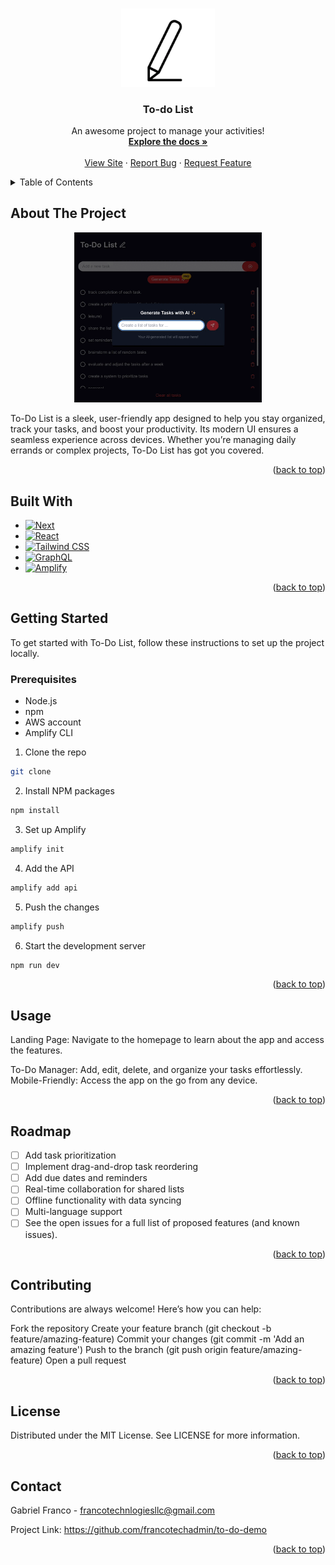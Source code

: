 <a id="readme-top"></a>

<!-- PROJECT LOGO -->
<br />
<div align="center">
  <a href="https://github.com/francotechadmin/to-do-demo">
    <img src="public/pencil.png" alt="Logo" width="150" >
  </a>

<h3 align="center">To-do List</h3>
  <p align="center">
    An awesome project to manage your activities!
    <br />
    <a href="https://github.com/francotechadmin/to-do-demo"><strong>Explore the docs »</strong></a>
    <br />
    <br />
    <a href="https://francotechadmin.github.io/to-do-demo/">View Site</a>
    ·
    <a href="https://github.com/francotechadmin/to-do-demo/issues/new?labels=bug&template=bug-report---.md">Report Bug</a>
    ·
    <a href="https://github.com/francotechadmin/to-do-demo/issues/new?labels=enhancement&template=feature-request---.md">Request Feature</a>
  </p>
</div>

<!-- TABLE OF CONTENTS -->
<details>
  <summary>Table of Contents</summary>
  <ol>
    <li>
      <a href="#about-the-project">About The Project</a>
      <ul>
        <li><a href="#built-with">Built With</a></li>
      </ul>
    </li>
    <li>
      <a href="#getting-started">Getting Started</a>
      <ul>
        <li><a href="#prerequisites">Prerequisites</a></li>
      </ul>
    </li>
    <li><a href="#usage">Usage</a></li>
    <li><a href="#roadmap">Roadmap</a></li>
    <li><a href="#contributing">Contributing</a></li>
    <li><a href="#license">License</a></li>
    <li><a href="#contact">Contact</a></li>
  </ol>
</details>

<!-- ABOUT THE PROJECT -->

## About The Project

<a href="https://francotechadmin.github.io/to-do-demo/" target="\_blank" style="width: 100%; display: inline-block; text-align: center;">
    <img src="docs/demo.gif" alt="drawing" width="300"/>
</a>

To-Do List is a sleek, user-friendly app designed to help you stay organized, track your tasks, and boost your productivity. Its modern UI ensures a seamless experience across devices. Whether you’re managing daily errands or complex projects, To-Do List has got you covered.

<p align="right">(<a href="#readme-top">back to top</a>)</p>

## Built With

- [![Next][Next.js]][Next-url]
- [![React][React]][React-url]
- [![Tailwind CSS][Tailwind]][Tailwind-url]
- [![GraphQL][GraphQL]][GraphQL-url]
- [![Amplify][Amplify]][Amplify-url]

<p align="right">(<a href="#readme-top">back to top</a>)</p>

<!-- GETTING STARTED -->

## Getting Started

To get started with To-Do List, follow these instructions to set up the project locally.

### Prerequisites

- Node.js
- npm
- AWS account
- Amplify CLI

1. Clone the repo

```sh
git clone
```

2. Install NPM packages

```sh
npm install
```

3. Set up Amplify

```sh
amplify init
```

4. Add the API

```sh
amplify add api
```

5. Push the changes

```sh
amplify push
```

6. Start the development server

```sh
npm run dev
```

<p align="right">(<a href="#readme-top">back to top</a>)</p>

<!-- USAGE EXAMPLES -->

## Usage

Landing Page: Navigate to the homepage to learn about the app and access the features.

To-Do Manager: Add, edit, delete, and organize your tasks effortlessly.
Mobile-Friendly: Access the app on the go from any device.

<p align="right">(<a href="#readme-top">back to top</a>)</p>

<!-- ROADMAP -->

## Roadmap

- [ ] Add task prioritization
- [ ] Implement drag-and-drop task reordering
- [ ] Add due dates and reminders
- [ ] Real-time collaboration for shared lists
- [ ] Offline functionality with data syncing
- [ ] Multi-language support
- [ ] See the open issues for a full list of proposed features (and known issues).

<p align="right">(<a href="#readme-top">back to top</a>)</p>

<!-- CONTRIBUTING -->

## Contributing

Contributions are always welcome! Here’s how you can help:

Fork the repository
Create your feature branch (git checkout -b feature/amazing-feature)
Commit your changes (git commit -m 'Add an amazing feature')
Push to the branch (git push origin feature/amazing-feature)
Open a pull request

<p align="right">(<a href="#readme-top">back to top</a>)</p>

<!-- LICENSE -->

## License

Distributed under the MIT License. See LICENSE for more information.

<p align="right">(<a href="#readme-top">back to top</a>)</p>

<!-- CONTACT -->

## Contact

Gabriel Franco - francotechnlogiesllc@gmail.com

Project Link: https://github.com/francotechadmin/to-do-demo

<p align="right">(<a href="#readme-top">back to top</a>)</p>

<!-- MARKDOWN LINKS & IMAGES -->

[screenshot]: public/sc.png
[Next.js]: https://img.shields.io/badge/Next.js-000000?style=for-the-badge&logo=next.js&logoColor=white
[Next-url]: https://nextjs.org/
[React]: https://img.shields.io/badge/React-20232A?style=for-the-badge&logo=react&logoColor=61DAFB
[React-url]: https://reactjs.org/
[Tailwind-url]: https://tailwindcss.com/
[Tailwind]: https://img.shields.io/badge/Tailwind_CSS-38B2AC?style=for-the-badge&logo=tailwind-css&logoColor=white
[GraphQL]: https://img.shields.io/badge/GraphQL-E10098?style=for-the-badge&logo=graphql&logoColor=white
[GraphQL-url]: https://graphql.org/
[Amplify]: https://img.shields.io/badge/Amplify-FF9900?style=for-the-badge&logo=AWS-Amplify&logoColor=white
[Amplify-url]: https://aws.amazon.com/amplify/
